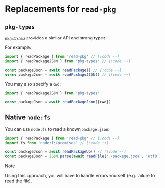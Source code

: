 # Replacements for `read-pkg`

## `pkg-types`

[`pkg-types`](https://github.com/unjs/pkg-types) provides a similar API and strong types.

For example:

```ts
import { readPackage } from 'read-pkg' // [!code --]
import { readPackageJSON } from 'pkg-types' // [!code ++]

const packageJson = await readPackage() // [!code --]
const packageJson = await readPackageJSON() // [!code ++]
```

You may also specify a `cwd`:

```ts
import { readPackageJSON } from 'pkg-types'

const packageJson = await readPackageJson({cwd})
```

## Native `node:fs`

You can use `node:fs` to read a known `package.json`:

```ts
import { readPackage } from 'read-pkg' // [!code --]
import fs from 'node:fs/promises' // [!code ++]

const packageJson = await readPackageUp() // [!code --]
const packageJson = JSON.parse(await readFile('./package.json', 'utf8')); // [!code ++]
```

> [!NOTE]
> Using this approach, you will have to handle errors yourself (e.g. failure to read the file).
